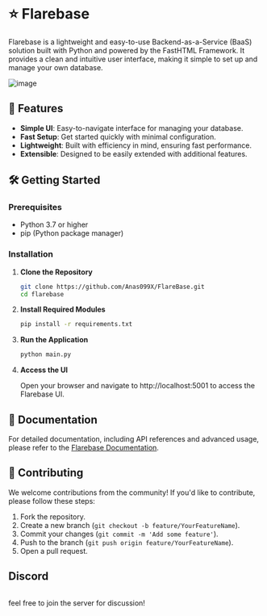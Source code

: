 # ⭐ Flarebase

Flarebase is a lightweight and easy-to-use Backend-as-a-Service (BaaS) solution built with Python and powered by the FastHTML Framework. It provides a clean and intuitive user interface, making it simple to set up and manage your own database.

![image](https://github.com/user-attachments/assets/3f0c5868-b98d-40ea-b302-a5876d246f28)

## 🌟 Features
- **Simple UI**: Easy-to-navigate interface for managing your database.
- **Fast Setup**: Get started quickly with minimal configuration.
- **Lightweight**: Built with efficiency in mind, ensuring fast performance.
- **Extensible**: Designed to be easily extended with additional features.


## 🛠️ Getting Started

### Prerequisites
- Python 3.7 or higher
- pip (Python package manager)

### Installation

1. **Clone the Repository**
   ```bash
   git clone https://github.com/Anas099X/FlareBase.git
   cd flarebase
2. **Install Required Modules**
     ```bash
     pip install -r requirements.txt
3. **Run the Application**
   ```bash
   python main.py
4. **Access the UI**

   Open your browser and navigate to http://localhost:5001 to access the Flarebase UI.

## 📖 Documentation

For detailed documentation, including API references and advanced usage, please refer to the [Flarebase Documentation](https://github.com/Anas099X/Flarebase/blob/main/docs/Flarebase_Documentation.md).


## 🤝 Contributing

We welcome contributions from the community! If you'd like to contribute, please follow these steps:

1. Fork the repository.
2. Create a new branch (`git checkout -b feature/YourFeatureName`).
3. Commit your changes (`git commit -m 'Add some feature'`).
4. Push to the branch (`git push origin feature/YourFeatureName`).
5. Open a pull request.

## Discord
<td><a target="_blank" href="https://discord.gg/GuTRtB66qP"><img src="https://dcbadge.limes.pink/api/server/GuTRtB66qP" alt="" /></a></td>

feel free to join the server for discussion!
